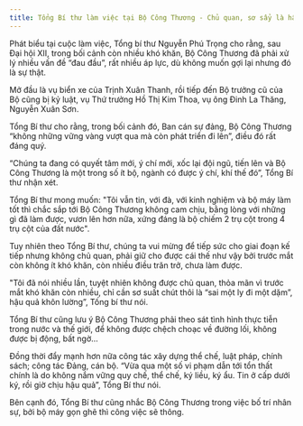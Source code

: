 ```yaml
---
title: Tổng Bí thư làm việc tại Bộ Công Thương - Chủ quan, sơ sẩy là hậu quả khôn lường!
---
```

Phát biểu tại cuộc làm việc, Tổng bí thư Nguyễn Phú Trọng cho rằng, sau Đại hội XII, trong bối cảnh còn nhiều khó khăn, Bộ Công Thương đã phải xử lý nhiều vấn đề “đau đầu”, rất nhiều áp lực, dù không muốn gợi lại nhưng đó là sự thật.

Mở đầu là vụ biển xe của Trịnh Xuân Thanh, rồi tiếp đến Bộ trưởng cũ của Bộ cũng bị kỷ luật, vụ Thứ trưởng Hồ Thị Kim Thoa, vụ ông Đinh La Thăng, Nguyễn Xuân Sơn.

Tổng Bí thư cho rằng, trong bối cảnh đó, Ban cán sự đảng, Bộ Công Thương “không những vững vàng vượt qua mà còn phát triển đi lên”, điều đó rất đáng quý.

“Chúng ta đang có quyết tâm mới, ý chí mới, xốc lại đội ngũ, tiến lên và Bộ Công Thương là một trong số ít bộ, ngành có được ý chí, khí thế đó”, Tổng Bí thư nhận xét.

Tổng Bí thư mong muốn: "Tôi vẫn tin, với đà, với kinh nghiệm và bộ máy làm tốt thì chắc sắp tới Bộ Công Thương không cam chịu, bằng lòng với những gì đã làm được, vươn lên hơn nữa, xứng đáng là bộ chiếm 2 trụ cột trong 4 trụ cột của đất nước".

Tuy nhiên theo Tổng Bí thư, chúng ta vui mừng để tiếp sức cho giai đoạn kế tiếp nhưng không chủ quan, phải giữ cho được cái thế như vậy bởi trước mắt còn không ít khó khăn, còn nhiều điều trăn trở, chưa làm được.

"Tôi đã nói nhiều lần, tuyệt nhiên không được chủ quan, thỏa mãn vì trước mắt khó khăn còn nhiều, chỉ cần sơ suất chút thôi là “sai một ly đi một dặm”, hậu quả khôn lường”, Tống bí thư nói.

Tổng Bí thư cũng lưu ý Bộ Công Thương phải theo sát tình hình thực tiễn trong nước và thế giới, để không được chệch choạc về đường lối, không được bị động, bất ngờ…

Đồng thời đẩy mạnh hơn nữa công tác xây dựng thể chế, luật pháp, chính sách; công tác Đảng, cán bộ. “Vừa qua một số vi phạm dẫn tới tổn thất chính là do không nắm vững quy chế, thể chế, ký liều, ký ẩu. Tin ở cấp dưới ký, rồi giờ chịu hậu quả”, Tổng Bí thư nói.

Bên cạnh đó, Tổng Bí thư cũng nhắc Bộ Công Thương trong việc bố trí nhân sự, bởi bộ máy gọn ghẽ thì công việc sẽ thông.
